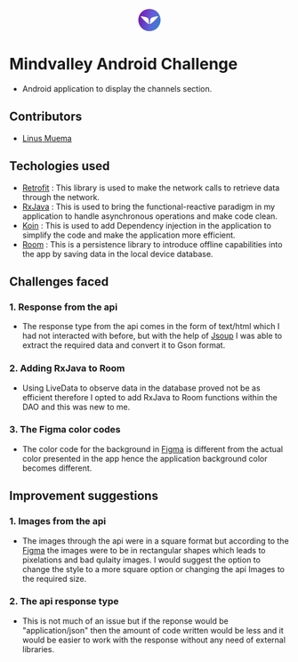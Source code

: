 <p align="center">
  <img src="https://raw.githubusercontent.com/LinusMuema/Mindvalley/master/app/src/main/res/drawable/logo.png">
</p>
   
# Mindvalley Android Challenge
* Android application to display the channels section.

## Contributors
* [Linus Muema](https://github.com/LinusMuema)

## Techologies used
* [Retrofit](https://square.github.io/retrofit/) : This library is used to make the network calls to retrieve data through the network.
* [RxJava](https://github.com/ReactiveX/RxJava) : This is used to bring the functional-reactive paradigm in my application to handle asynchronous operations and make code clean.
* [Koin](https://insert-koin.io/) : This is used to add Dependency injection in the application to simplify the code and make the application more efficient.
* [Room](https://developer.android.com/topic/libraries/architecture/room) : This is a persistence library to introduce offline capabilities  into the app by saving data in the local device database.
## Challenges faced
### 1. Response from the api
* The response type from the api comes in the form of text/html which I had not interacted with before, but with the help of [Jsoup](https://jsoup.org/) I was able to extract the required data and convert it to Gson format. 

### 2. Adding RxJava to Room
* Using LiveData to observe data in the database proved not be as efficient therefore I opted to add RxJava to Room functions within the DAO and this was new to me.

### 3. The Figma color codes
* The color code for the background in [Figma](https://www.figma.com/file/EjpKhZjcmTwAkrVRUKIK2p/Channels) is different from the actual color presented in the app hence the application background color becomes different.


## Improvement suggestions
### 1. Images from the api
* The images through the api were in a square format but according to the [Figma](https://www.figma.com/file/EjpKhZjcmTwAkrVRUKIK2p/Channels) the images were to be in rectangular shapes which leads to pixelations and bad qulaity images. I would suggest the option to change the style to a more square option or changing the api Images to the required size.

### 2. The api response type
* This is not much of an issue but if the reponse would be "application/json" then the amount of code written would be less and it would be easier to work with the response without any need of external libraries.
